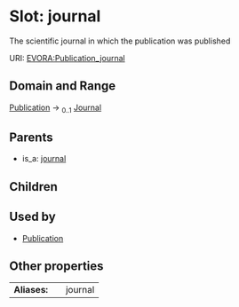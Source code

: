 
# Slot: journal

The scientific journal in which the publication was published

URI: [EVORA:Publication_journal](https://evora-project.eu/Publication_journal)


## Domain and Range

[Publication](Publication.md) &#8594;  <sub>0..1</sub> [Journal](Journal.md)

## Parents

 *  is_a: [journal](journal.md)

## Children


## Used by

 * [Publication](Publication.md)

## Other properties

|  |  |  |
| --- | --- | --- |
| **Aliases:** | | journal |